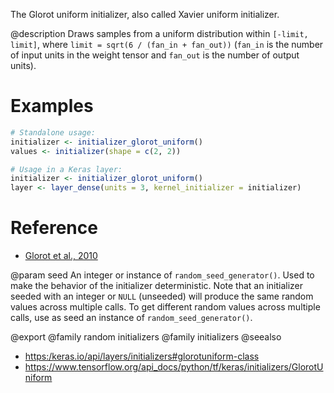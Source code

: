 The Glorot uniform initializer, also called Xavier uniform initializer.

@description
Draws samples from a uniform distribution within `[-limit, limit]`, where
`limit = sqrt(6 / (fan_in + fan_out))` (`fan_in` is the number of input
units in the weight tensor and `fan_out` is the number of output units).

# Examples

```r
# Standalone usage:
initializer <- initializer_glorot_uniform()
values <- initializer(shape = c(2, 2))
```


```r
# Usage in a Keras layer:
initializer <- initializer_glorot_uniform()
layer <- layer_dense(units = 3, kernel_initializer = initializer)
```

# Reference
- [Glorot et al., 2010](http://proceedings.mlr.press/v9/glorot10a.html)

@param seed
An integer or instance of
`random_seed_generator()`.
Used to make the behavior of the initializer
deterministic. Note that an initializer seeded with an integer
or `NULL` (unseeded) will produce the same random values
across multiple calls. To get different random values
across multiple calls, use as seed an instance
of `random_seed_generator()`.

@export
@family random initializers
@family initializers
@seealso
+ <https:/keras.io/api/layers/initializers#glorotuniform-class>
+ <https://www.tensorflow.org/api_docs/python/tf/keras/initializers/GlorotUniform>

